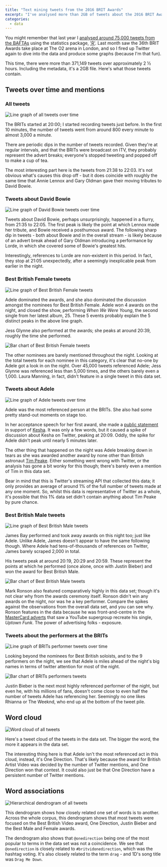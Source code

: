 ```yaml
---
title: "Text mining tweets from the 2016 BRIT Awards"
excerpt: "I've analysed more than 2GB of tweets about the 2016 BRIT Awards in the name of (pseudo) science!"
categories:
  - data
---
```


You might remember that last year I [analysed around 75,000 tweets from the BAFTAs](/2015/02/15/text-mining-tweets-from-the-2015-baftas/) using the statistics package, ['R'](https://www.r-project.org). Last month saw the 36th BRIT Awards take place at The O2 arena in London, and so I fired up Twitter again to dive into the data and produce some graphs (because I'm that fun).

This time, there were more than 371,149 tweets over approximately 2 &frac12; hours. Including the metadata, it's a 2GB file. Here's what those tweets contain.

## Tweets over time and mentions

### All tweets

![Line graph of all tweets over time][AllTime]

The BRITs started at 20:00; I started recording tweets just before. In the first 10 minutes, the number of tweets went from around 800 every minute to almost 3,000 a minute.

There are periodic dips in the number of tweets recorded. Given they're at regular intervals, and that the BRITs were broadcast on ITV, they probably represent the advert breaks; everyone's stopped tweeting and popped off to make a cup of tea.

The most interesting part here is the tweets from 21:38 to 22:03. It's not obvious what's causes this drop off - but it does coincide with roughly the same time that Annie Lennox and Gary Oldman gave their moving tributes to David Bowie.

### Tweets about David Bowie

![Line graph of David Bowie tweets over time][BowieTime]

Tweets about David Bowie, perhaps unsurprisingly, happened in a flurry, from 21:35 to 22:05. The first peak is likely the point at which Lennox made her tribute, and Bowie received a posthumous award. The following sharp dip in tweets - both about Bowie and in the overall stream - is likely because of an advert break ahead of Gary Oldman introducing a performance by Lorde, in which she covered some of Bowie's greatest hits.

Interestingly, references to Lorde are non-existent in this period. In fact, they stop at 21:05 unexpectedly, after a seemingly inexplicable peak from earlier in the night.

### Best British Female tweets

![Line graph of Best British Female tweets][FemaleTime]

Adele dominated the awards, and she also dominated the discussion amongst the nominees for Best British Female. Adele won 4 awards on the night, and closed the show, performing *When We Were Young*, the second single from her latest album, 25. These 5 events probably explain the 5 distinct peaks in the above line graph.

Jess Glynne also performed at the awards; she peaks at around 20:39, roughly the time she performed.

![Bar chart of Best British Female tweets][FemaleMentions]

The other nominees are barely mentioned throughout the night. Looking at the total tweets for each nominee in this category, it's clear that no-one by Adele got a look in on the night. Over 45,000 tweets referenced Adele; Jess Glynne was referenced less than 5,000 times, and the others barely even a 1,000. Laura Manning, in fact, didn't feature in a single tweet in this data set.

### Tweets about Adele

![Line graph of Adele tweets over time][AdeleTime]

Adele was the most referenced person at the BRITs. She also had some pretty stand-out moments on stage too.

In her acceptance speech for her first award, she made a [public statement](http://www.vanityfair.com/hollywood/2016/02/adele-kesha-brit-awards) in support of [Kesha](http://www.theguardian.com/music/2016/feb/27/kesha-profile-court-case-dr-luke-sony). It was only a few words, but it caused a spike of discussion about Kesha on Twitter, peaking at 20:09. Oddly, the spike for Adele didn't peak until nearly 5 minutes later.

The other thing that happened on the night was Adele breaking down in tears as she was awarded another award by none other than British astronaut [Tim Peake](https://twitter.com/astro_timpeake). Either something went wrong with Twitter, or the analysis has gone a bit wonky for this though; there's barely even a mention of Tim in this data set.

Bear in mind that this is Twitter's streaming API that collected this data; it only provides an average of around 1% of the full number of tweets made at any one moment. So, whilst this data is representative of Twitter as a whole, it's possible that this 1% data set didn't contain anything about Tim Peake by pure chance.

### Best British Male tweets

![Line graph of Best British Male tweets][MaleTime]

James Bay performed and took away awards on this night too; just like Adele. Unlike Adele, James doesn't appear to have the same following though. Where Adele had tens-of-thousands of references on Twitter, James barely scraped 2,000 in total.

His tweets peak at around 20:19, 20:29 and 20:59. These represent the points at which he performed (once alone, once with Justin Bieber) and won the award for Best British Male.

![Bar chart of Best British Male tweets][MaleMentions]

Mark Ronson also featured comparatively highly in this data set; though it's not clear why from the awards ceremony itself. Ronson didn't win any awards on the night, nor was he a key performer. Compare the spikes against the observations from the overall data set, and you can see why. Ronson features in the data because he was front-and-centre in the [MasterCard adverts](https://www.youtube.com/watch?v=GUlk1ssXJYk) that saw a YouTube supergroup recreate his single, *Uptown Funk*. The power of advertising folks - exposure.

### Tweets about the performers at the BRITs

![Line graph of BRITs performer tweets over time][PerformersTime]

Looking beyond the nominees for Best British soloists, and to the 9 performers on the night, we see that Adele is miles ahead of the night's big names in terms of twitter attention for most of the night.

![Bar chart of BRITs performers tweets][PerformersMentions]

Justin Bieber is the next most highly referenced performer of the night, but even he, with his millions of fans, doesn't come close to even half the number of tweets Adele has referencing her. Seemingly no one likes Rhianna or The Weeknd, who end up at the bottom of the tweet pile.

## Word cloud

![Word cloud of all tweets][AllWordCloud]

Here's a tweet cloud of the tweets in the data set. The bigger the word, the more it appears in the data set.

The interesting thing here is that Adele isn't the most referenced act in this cloud, instead, it's One Direction. That's likely because the award for British Artist Video was decided by the number of Twitter mentions, and One Direction won that contest. It could also just be that One Direction have a persistent number of Twitter mentions.

## Word associations

![Hierarchical dendrogram of all tweets][AllDendrogram]

This dendrogram shows how closely related one set of words is to another. Across the whole corpus, this dendrogram shows that most tweets were focused on the Best British Video award, One Direction, Justin Bieber and the Best Male and Female awards.

The dendrogram also shows that `@onedirection` being one of the most popular to terms in the data set was not a coincidence. We see that `@onedirection` is closely related to `#britvidonedirection`, which was the hashtag voting. It's also closely related to the term `drag` - and 1D's song title was `Drag Me Down`.



[AdeleTime]: /assets/images/posts/2016/03/12/text-mining-tweets-from-the-2016-brits/BRITS2016_AdeleOverTime.png
[AllTime]: /assets/images/posts/2016/03/12/text-mining-tweets-from-the-2016-brits/BRITS2016_AllTweetsOverTime.png
[FemaleMentions]: /assets/images/posts/2016/03/12/text-mining-tweets-from-the-2016-brits/BRITS2016_BritFemaleMentions.png
[FemaleTime]: /assets/images/posts/2016/03/12/text-mining-tweets-from-the-2016-brits/BRITS2016_BritFemaleTweetsOverTime.png
[MaleMentions]: /assets/images/posts/2016/03/12/text-mining-tweets-from-the-2016-brits/BRITS2016_BritMaleMentions.png
[MaleTime]: /assets/images/posts/2016/03/12/text-mining-tweets-from-the-2016-brits/BRITS2016_BritMaleTweetsOverTime.png
[BowieTime]: /assets/images/posts/2016/03/12/text-mining-tweets-from-the-2016-brits/BRITS2016_DavidBowieTweetsOverTime.png
[AllDendrogram]: /assets/images/posts/2016/03/12/text-mining-tweets-from-the-2016-brits/BRITS2016_Dendrogram.png
[PerformersMentions]: /assets/images/posts/2016/03/12/text-mining-tweets-from-the-2016-brits/BRITS2016_PerfomerMentions.png
[PerformersTime]: /assets/images/posts/2016/03/12/text-mining-tweets-from-the-2016-brits/BRITS2016_PerformersTweetsOverTime.png
[AllWordCloud]: /assets/images/posts/2016/03/12/text-mining-tweets-from-the-2016-brits/BRITS2016_WordCloud.png
